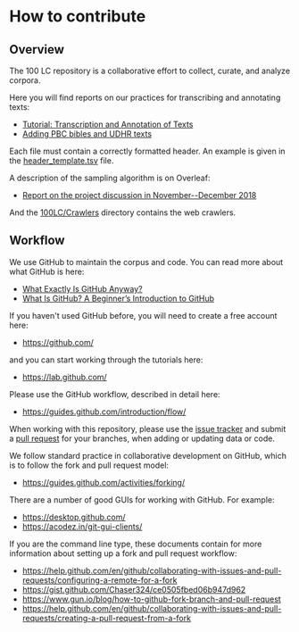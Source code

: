 # How to contribute

## Overview

The 100 LC repository is a collaborative effort to collect, curate, and analyze corpora.

Here you will find reports on our practices for transcribing and annotating texts:

* [Tutorial: Transcription and Annotation of Texts](https://www.overleaf.com/2126693322drbnvwzzvfsv)
* [Adding PBC bibles and UDHR texts](https://www.overleaf.com/9246389869rxwwtxhjxfcm)

Each file must contain a correctly formatted header. An example is given in the [header_template.tsv](https://github.com/uzling/100LC/blob/master/header_template.tsv) file.

A description of the sampling algorithm is on Overleaf:

* [Report on the project discussion in November--December 2018](https://www.overleaf.com/2181948136htbsjqnypshb)

And the [100LC/Crawlers](https://github.com/uzling/100LC/tree/master/Crawlers) directory contains the web crawlers.

## Workflow

We use GitHub to maintain the corpus and code. You can read more about what GitHub is here:

* [What Exactly Is GitHub Anyway?](https://techcrunch.com/2012/07/14/what-exactly-is-github-anyway/)
* [What Is GitHub? A Beginner’s Introduction to GitHub](https://kinsta.com/knowledgebase/what-is-github/)

If you haven't used GitHub before, you will need to create a free account here:

* https://github.com/

and you can start working through the tutorials here:

* https://lab.github.com/

Please use the GitHub workflow, described in detail here:

* https://guides.github.com/introduction/flow/

When working with this repository, please use the [issue tracker](https://github.com/uzling/100LC/issues) and submit a [pull request](https://github.com/uzling/100LC/pulls) for your branches, when adding or updating data or code.

We follow standard practice in collaborative development on GitHub, which is to follow the fork and pull request model:

* https://guides.github.com/activities/forking/

There are a number of good GUIs for working with GitHub. For example:

* https://desktop.github.com/
* https://acodez.in/git-gui-clients/

If you are the command line type, these documents contain for more information about setting up a fork and pull request workflow:

* <https://help.github.com/en/github/collaborating-with-issues-and-pull-requests/configuring-a-remote-for-a-fork>
* <https://gist.github.com/Chaser324/ce0505fbed06b947d962>
* <https://www.gun.io/blog/how-to-github-fork-branch-and-pull-request>
* <https://help.github.com/en/github/collaborating-with-issues-and-pull-requests/creating-a-pull-request-from-a-fork>


